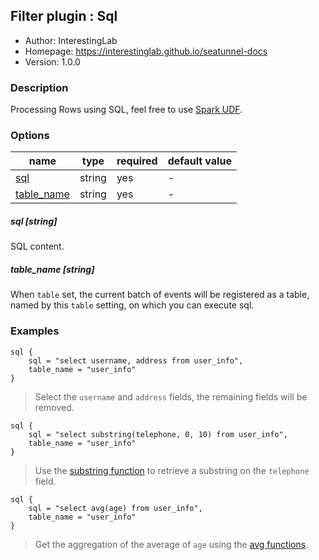 ## Filter plugin : Sql

* Author: InterestingLab
* Homepage: https://interestinglab.github.io/seatunnel-docs
* Version: 1.0.0

### Description

Processing Rows using SQL, feel free to use [Spark UDF](http://spark.apache.org/docs/latest/api/sql/). 

### Options

| name | type | required | default value |
| --- | --- | --- | --- |
| [sql](#sql-string) | string | yes | - |
| [table_name](#table_name-string) | string | yes | - |

##### sql [string]

SQL content.

##### table_name [string]

When `table` set, the current batch of events will be registered as a table, named by this `table` setting, on which you can execute sql.

### Examples

```
sql {
    sql = "select username, address from user_info",
    table_name = "user_info"
}
```

> Select the `username` and `address` fields, the remaining fields will be removed.

```
sql {
    sql = "select substring(telephone, 0, 10) from user_info",
    table_name = "user_info"
}
```

> Use the [substring function](http://spark.apache.org/docs/latest/api/sql/#substring) to retrieve a substring on the `telephone` field.


```
sql {
    sql = "select avg(age) from user_info",
    table_name = "user_info"
}
```

> Get the aggregation of the average of `age` using the [avg functions](http://spark.apache.org/docs/latest/api/sql/#avg).
